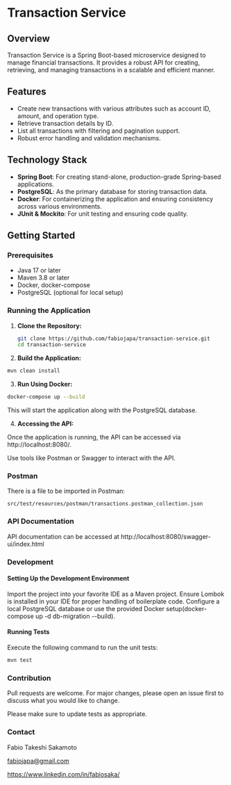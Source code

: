 # Transaction Service

## Overview
Transaction Service is a Spring Boot-based microservice designed to manage financial transactions. It provides a robust API for creating, retrieving, and managing transactions in a scalable and efficient manner.

## Features
- Create new transactions with various attributes such as account ID, amount, and operation type.
- Retrieve transaction details by ID.
- List all transactions with filtering and pagination support.
- Robust error handling and validation mechanisms.

## Technology Stack
- **Spring Boot**: For creating stand-alone, production-grade Spring-based applications.
- **PostgreSQL**: As the primary database for storing transaction data.
- **Docker**: For containerizing the application and ensuring consistency across various environments.
- **JUnit & Mockito**: For unit testing and ensuring code quality.

## Getting Started

### Prerequisites
- Java 17 or later
- Maven 3.8 or later
- Docker, docker-compose
- PostgreSQL (optional for local setup)

### Running the Application

1. **Clone the Repository:**
   ```bash
   git clone https://github.com/fabiojapa/transaction-service.git
   cd transaction-service

2. **Build the Application:**
```bash
mvn clean install
```

3. **Run Using Docker:**

```bash
docker-compose up --build
```
This will start the application along with the PostgreSQL database.

4. **Accessing the API:**

Once the application is running, the API can be accessed via http://localhost:8080/.

Use tools like Postman or Swagger to interact with the API.

### Postman
There is a file to be imported in Postman:
```
src/test/resources/postman/transactions.postman_collection.json
```


### API Documentation
API documentation can be accessed at http://localhost:8080/swagger-ui/index.html

### Development
#### Setting Up the Development Environment
Import the project into your favorite IDE as a Maven project.
Ensure Lombok is installed in your IDE for proper handling of boilerplate code.
Configure a local PostgreSQL database or use the provided Docker setup(docker-compose  up -d db-migration --build).

#### Running Tests
Execute the following command to run the unit tests:

```bash
mvn test
```

### Contribution

Pull requests are welcome. For major changes, please open an issue first
to discuss what you would like to change.

Please make sure to update tests as appropriate.

### Contact
Fabio Takeshi Sakamoto

fabiojapa@gmail.com

https://www.linkedin.com/in/fabiosaka/